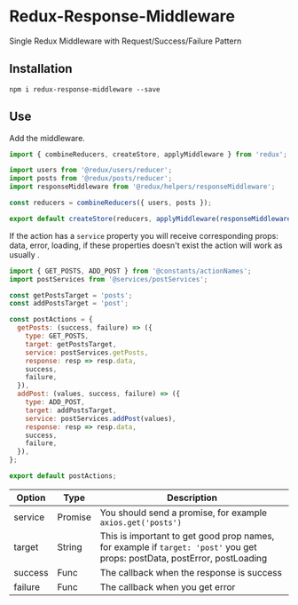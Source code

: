# Redux-Response-Middleware
Single Redux Middleware with Request/Success/Failure Pattern

## Installation

```
npm i redux-response-middleware --save
```

## Use

Add the middleware.

```javascript
import { combineReducers, createStore, applyMiddleware } from 'redux';

import users from '@redux/users/reducer';
import posts from '@redux/posts/reducer';
import responseMiddleware from '@redux/helpers/responseMiddleware';

const reducers = combineReducers({ users, posts });

export default createStore(reducers, applyMiddleware(responseMiddleware()));

```

If the action has a `service` property you will receive corresponding props: data, error, loading, if these properties doesn't exist the action will work as usually .

```javascript
import { GET_POSTS, ADD_POST } from '@constants/actionNames';
import postServices from '@services/postServices';

const getPostsTarget = 'posts';
const addPostsTarget = 'post';

const postActions = {
  getPosts: (success, failure) => ({
    type: GET_POSTS,
    target: getPostsTarget,
    service: postServices.getPosts,
    response: resp => resp.data,
    success,
    failure,
  }),
  addPost: (values, success, failure) => ({
    type: ADD_POST,
    target: addPostsTarget,
    service: postServices.addPost(values),
    response: resp => resp.data,
    success,
    failure,
  }),
};

export default postActions;
```

Option | Type | Description
------ | ---- | ------- 
service | Promise | You should send a promise, for example `axios.get('posts')`
target | String | This is important to get good prop names, for example if `target: 'post'` you get props: postData, postError, postLoading
success | Func | The callback when the response is success
failure | Func | The callback when you get error